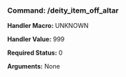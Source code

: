 ### Command: /deity_item_off_altar

**Handler Macro:** UNKNOWN

**Handler Value:** 999

**Required Status:** 0

**Arguments:**
None
